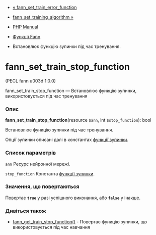 - [«
fann_set_train_error_function](function.fann-set-train-error-function.md)
- [fann_set_training_algorithm
»](function.fann-set-training-algorithm.md)

- [PHP Manual](index.md)
- [Функції Fann](ref.fann.md)
- Встановлює функцію зупинки під час тренування.

# fann_set_train_stop_function

(PECL fann u003d 1.0.0)

fann_set_train_stop_function — Встановлює функцію зупинки,
використовується під час тренування

### Опис

**fann_set_train_stop_function**(resource `$ann`, int `$stop_function`):
bool

Встановлює функцію зупинки під час тренування.

Опції зупинки описані далі в константах [функції
зупинки](fann.constants.md#constants.fann-stopfunc).

### Список параметрів

`ann`
Ресурс нейронної мережі.

`stop_function`
Константа [функції
зупинки](fann.constants.md#constants.fann-stopfunc).

### Значення, що повертаються

Повертає **`true`** у разі успішного виконання, або **`false`** у
інакше.

### Дивіться також

- [fann_get_train_stop_function()](function.fann-get-train-stop-function.md) -
Повертає функцію зупинки, що використовується під час навчання
